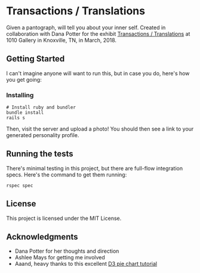 # Transactions / Translations

Given a pantograph, will tell you about your inner self. Created in collaboration with Dana Potter for the exhibit [Transactions / Translations](https://www.facebook.com/events/170903523554293/) at 1010 Gallery in Knoxville, TN, in March, 2018.

## Getting Started

I can't imagine anyone will want to run this, but in case you do, here's how you get going:

### Installing

```
# Install ruby and bundler
bundle install
rails s
```

Then, visit the server and upload a photo! You should then see a link to your generated personality profile.

## Running the tests

There's minimal testing in this project, but there are full-flow integration specs. Here's the command to get them running:
 
```
rspec spec
```


## License

This project is licensed under the MIT License.

## Acknowledgments

* Dana Potter for her thoughts and direction
* Ashlee Mays for getting me involved
* Aaand, heavy thanks to this excellent [D3 pie chart tutorial](http://zeroviscosity.com/d3-js-step-by-step/step-0-intro)
